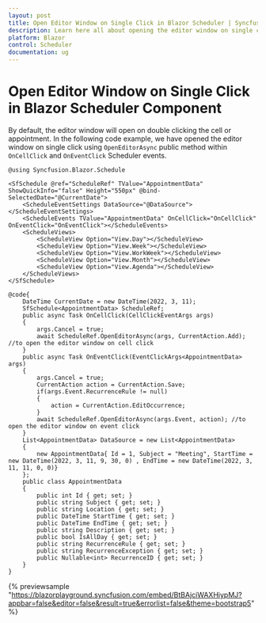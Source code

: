 ```yaml
---
layout: post
title: Open Editor Window on Single Click in Blazor Scheduler | Syncfusion
description: Learn here all about opening the editor window on single click in Syncfusion Blazor Scheduler component using methods and events.
platform: Blazor
control: Scheduler
documentation: ug
---
```


# Open Editor Window on Single Click in Blazor Scheduler Component

By default, the editor window will open on double clicking the cell or appointment. In the following code example, we have opened the editor window on single click using `OpenEditorAsync` public method within `OnCellClick` and `OnEventClick` Scheduler events.

```cshtml
@using Syncfusion.Blazor.Schedule

<SfSchedule @ref="ScheduleRef" TValue="AppointmentData" ShowQuickInfo="false" Height="550px" @bind-SelectedDate="@CurrentDate">
    <ScheduleEventSettings DataSource="@DataSource"></ScheduleEventSettings>
    <ScheduleEvents TValue="AppointmentData" OnCellClick="OnCellClick" OnEventClick="OnEventClick"></ScheduleEvents>
    <ScheduleViews>
        <ScheduleView Option="View.Day"></ScheduleView>
        <ScheduleView Option="View.Week"></ScheduleView>
        <ScheduleView Option="View.WorkWeek"></ScheduleView>
        <ScheduleView Option="View.Month"></ScheduleView>
        <ScheduleView Option="View.Agenda"></ScheduleView>
    </ScheduleViews>
</SfSchedule>

@code{
    DateTime CurrentDate = new DateTime(2022, 3, 11);
    SfSchedule<AppointmentData> ScheduleRef;
    public async Task OnCellClick(CellClickEventArgs args)
    {
        args.Cancel = true;
        await ScheduleRef.OpenEditorAsync(args, CurrentAction.Add); //to open the editor window on cell click
    }
    public async Task OnEventClick(EventClickArgs<AppointmentData> args)
    {
        args.Cancel = true;
        CurrentAction action = CurrentAction.Save;
        if(args.Event.RecurrenceRule != null)
        {
            action = CurrentAction.EditOccurrence;
        }
        await ScheduleRef.OpenEditorAsync(args.Event, action); //to open the editor window on event click
    }
    List<AppointmentData> DataSource = new List<AppointmentData>
    {
        new AppointmentData{ Id = 1, Subject = "Meeting", StartTime = new DateTime(2022, 3, 11, 9, 30, 0) , EndTime = new DateTime(2022, 3, 11, 11, 0, 0)}
    };
    public class AppointmentData
    {
        public int Id { get; set; }
        public string Subject { get; set; }
        public string Location { get; set; }
        public DateTime StartTime { get; set; }
        public DateTime EndTime { get; set; }
        public string Description { get; set; }
        public bool IsAllDay { get; set; }
        public string RecurrenceRule { get; set; }
        public string RecurrenceException { get; set; }
        public Nullable<int> RecurrenceID { get; set; }
    }
}
```

{% previewsample "https://blazorplayground.syncfusion.com/embed/BtBAjciWAXHiypMJ?appbar=false&editor=false&result=true&errorlist=false&theme=bootstrap5" %}